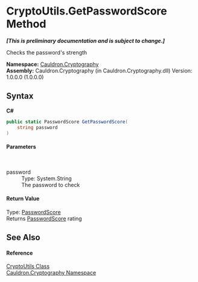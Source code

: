 # CryptoUtils.GetPasswordScore Method 
 _**\[This is preliminary documentation and is subject to change.\]**_

Checks the password's strength

**Namespace:**&nbsp;<a href="N_Cauldron_Cryptography">Cauldron.Cryptography</a><br />**Assembly:**&nbsp;Cauldron.Cryptography (in Cauldron.Cryptography.dll) Version: 1.0.0.0 (1.0.0.0)

## Syntax

**C#**<br />
``` C#
public static PasswordScore GetPasswordScore(
	string password
)
```


#### Parameters
&nbsp;<dl><dt>password</dt><dd>Type: System.String<br />The password to check</dd></dl>

#### Return Value
Type: <a href="T_Cauldron_Cryptography_PasswordScore">PasswordScore</a><br />Returns <a href="T_Cauldron_Cryptography_PasswordScore">PasswordScore</a> rating

## See Also


#### Reference
<a href="T_Cauldron_Cryptography_CryptoUtils">CryptoUtils Class</a><br /><a href="N_Cauldron_Cryptography">Cauldron.Cryptography Namespace</a><br />